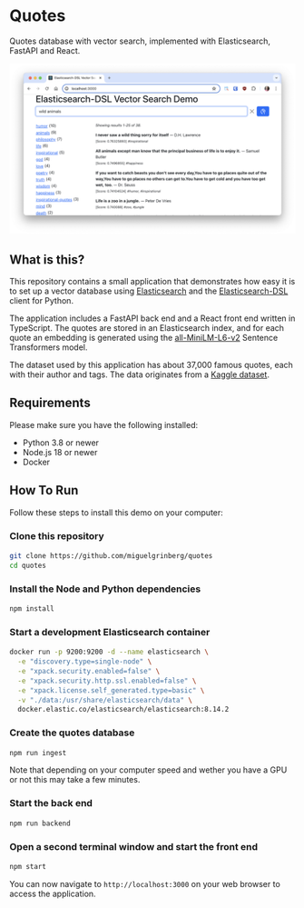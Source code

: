 # Quotes
Quotes database with vector search, implemented with Elasticsearch, FastAPI and
React.

![Quotes app screenshot](screenshot.png)

## What is this?

This repository contains a small application that demonstrates how easy it is
to set up a vector database using [Elasticsearch](https://www.elastic.co/elasticsearch)
and the [Elasticsearch-DSL](https://elasticsearch-dsl.readthedocs.io/) client
for Python.

The application includes a FastAPI back end and a React front end written in
TypeScript. The quotes are stored in an Elasticsearch index, and for each quote
an embedding is generated using the
[all-MiniLM-L6-v2](https://huggingface.co/sentence-transformers/all-MiniLM-L6-v2)
Sentence Transformers model.

The dataset used by this application has about 37,000 famous quotes, each with
their author and tags. The data originates from a
[Kaggle dataset](https://www.kaggle.com/datasets/akmittal/quotes-dataset).

## Requirements

Please make sure you have the following installed:

- Python 3.8 or newer
- Node.js 18 or newer
- Docker

## How To Run

Follow these steps to install this demo on your computer:

### Clone this repository

```bash
git clone https://github.com/miguelgrinberg/quotes
cd quotes
```

### Install the Node and Python dependencies

```bash
npm install
```

### Start a development Elasticsearch container

```bash
docker run -p 9200:9200 -d --name elasticsearch \
  -e "discovery.type=single-node" \
  -e "xpack.security.enabled=false" \
  -e "xpack.security.http.ssl.enabled=false" \
  -e "xpack.license.self_generated.type=basic" \
  -v "./data:/usr/share/elasticsearch/data" \
  docker.elastic.co/elasticsearch/elasticsearch:8.14.2
```

### Create the quotes database

```bash
npm run ingest
```

Note that depending on your computer speed and wether you have a GPU or not this
may take a few minutes.

### Start the back end

```bash
npm run backend
```

### Open a second terminal window and start the front end

```bash
npm start
```

You can now navigate to `http://localhost:3000` on your web browser to access
the application.
